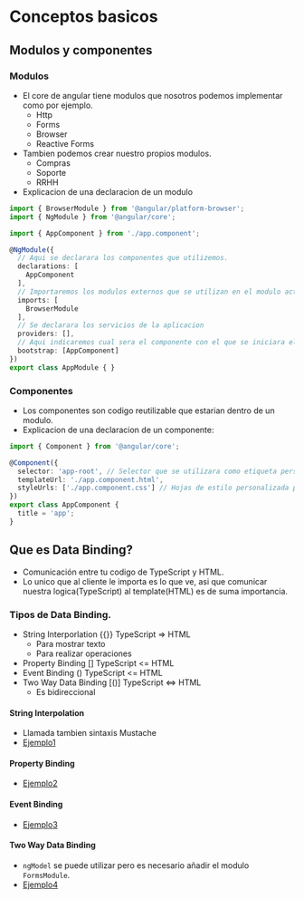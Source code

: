 # Conceptos basicos

## Modulos y componentes

### Modulos
- El core de angular tiene modulos que nosotros podemos implementar como por ejemplo.
    - Http
    - Forms
    - Browser
    - Reactive Forms
- Tambien podemos crear nuestro propios modulos.
    - Compras
    - Soporte
    - RRHH
- Explicacion de una declaracion de un modulo
```TypeScript
import { BrowserModule } from '@angular/platform-browser';
import { NgModule } from '@angular/core';

import { AppComponent } from './app.component';

@NgModule({
  // Aqui se declarara los componentes que utilizemos.   
  declarations: [
    AppComponent
  ],
  // Importaremos los modulos externos que se utilizan en el modulo actual
  imports: [
    BrowserModule
  ],
  // Se declarara los servicios de la aplicacion
  providers: [],
  // Aqui indicaremos cual sera el componente con el que se iniciara el modulo.
  bootstrap: [AppComponent]
})
export class AppModule { }

```

### Componentes
- Los componentes son codigo reutilizable que estarian dentro de un modulo.
- Explicacion de una declaracion de un componente:
```typescript
import { Component } from '@angular/core';

@Component({
  selector: 'app-root', // Selector que se utilizara como etiqueta personalizada
  templateUrl: './app.component.html',
  styleUrls: ['./app.component.css'] // Hojas de estilo personalizada para el componente
})
export class AppComponent {
  title = 'app';
}
```
## Que es Data Binding?
- Comunicación entre tu codigo de TypeScript y HTML.
- Lo unico que al cliente le importa es lo que ve, asi que comunicar nuestra logica(TypeScript) al template(HTML) es de suma importancia.

### Tipos de Data Binding.
- String Interporlation {{}} TypeScript => HTML
    - Para mostrar texto
    - Para realizar operaciones
- Property Binding [] TypeScript <= HTML
- Event Binding () TypeScript <= HTML
- Two Way Data Binding [()] TypeScript <=> HTML
    - Es bidireccional

#### String Interpolation
- Llamada tambien sintaxis Mustache
- [Ejemplo1](../examples/2-concept-basic/ejemplo1/README.md)

#### Property Binding
- [Ejemplo2](../examples/2-concept-basic/ejemplo2/README.md)

#### Event Binding
- [Ejemplo3](../examples/2-concept-basic/ejemplo3/README.md)

#### Two Way Data Binding
- `ngModel` se puede utilizar pero es necesario añadir el modulo `FormsModule`.
- [Ejemplo4](../examples/2-concept-basic/ejemplo4/README.md)
